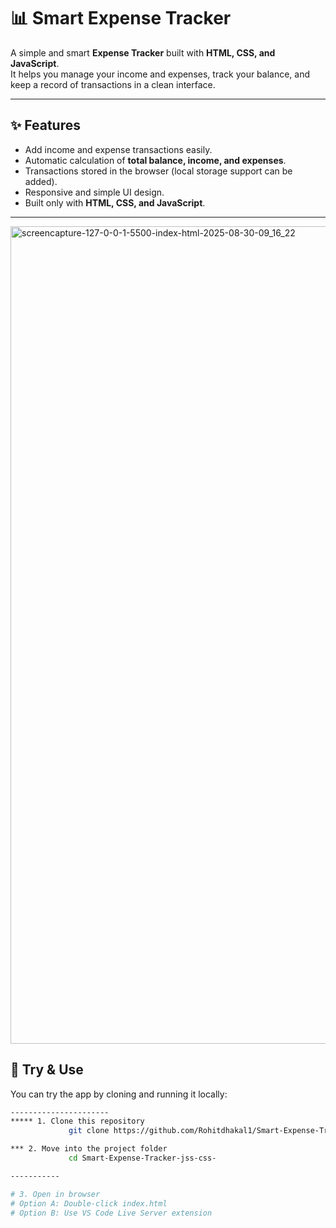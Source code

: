 # 📊 Smart Expense Tracker

A simple and smart **Expense Tracker** built with **HTML, CSS, and JavaScript**.  
It helps you manage your income and expenses, track your balance, and keep a record of transactions in a clean interface.

------------------------------------

## ✨ Features

- Add income and expense transactions easily.
- Automatic calculation of **total balance, income, and expenses**.
- Transactions stored in the browser (local storage support can be added).
- Responsive and simple UI design.
- Built only with **HTML, CSS, and JavaScript**.

---------------------------
<img width="1920" height="1308" alt="screencapture-127-0-0-1-5500-index-html-2025-08-30-09_16_22" src="https://github.com/user-attachments/assets/3767c0b1-743e-4547-a55c-a3af091db622" />


## 🚀 Try & Use

You can try the app by cloning and running it locally:

```bash
----------------------
***** 1. Clone this repository
             git clone https://github.com/Rohitdhakal1/Smart-Expense-Tracker-jss-css-.git

*** 2. Move into the project folder
             cd Smart-Expense-Tracker-jss-css-

-----------

# 3. Open in browser
# Option A: Double-click index.html
# Option B: Use VS Code Live Server extension
